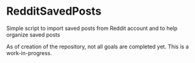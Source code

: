# RedditSavedPosts
Simple script to import saved posts from Reddit account and to help organize saved posts

As of creation of the repository, not all goals are completed yet. This is a work-in-progress. 
